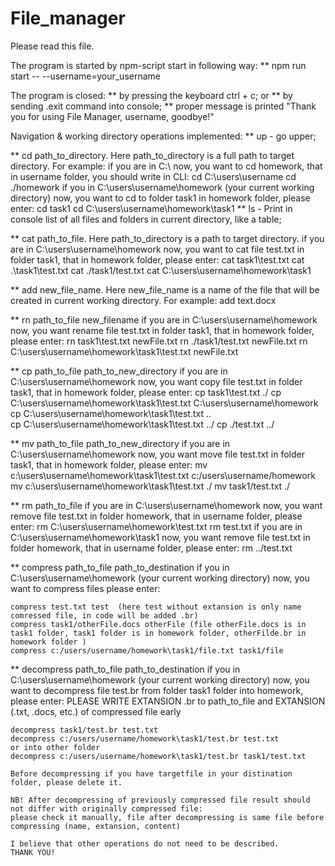 # File_manager

Please read this file.

The program is started by npm-script start in following way:
   ** npm run start -- --username=your_username

The program is closed: 
   ** by pressing the keyboard ctrl + c;
     or
   ** by sending .exit command into console;
   ** proper message is printed "Thank you for using File Manager, username, goodbye!"
   
Navigation & working directory operations implemented:
   ** up  - go upper;

   ** cd path_to_directory. Here path_to_directory is a full path to target directory. For example:
   if you are in C:\ now,  you want to cd homework, that in username folder, you should write in CLI:
     cd C:\users\username
     cd ./homework
   if you in C:\users\username\homework (your current working directory) now, you want to cd to folder task1 in homework folder, please enter:
     cd task1
     cd C:\users\username\homework\task1
   ** ls  - Print in console list of all files and folders in current directory, like a table;

   ** cat path_to_file. Here path_to_directory is a path to target directory. 
   if you are in C:\users\username\homework now, you want to cat file test.txt in folder task1, that in homework folder, please enter:
     cat task1\test.txt
     cat .\task1\test.txt
     cat ./task1/test.txt
     cat C:\users\username\homework\task1

   ** add new_file_name. Here new_file_name is a name of the file that will be created in current working directory. For example:
     add text.docx

   ** rn path_to_file new_filename 
   if you are in C:\users\username\homework now, you want rename file test.txt in folder task1, that in homework folder, please enter:
     rn task1\test.txt  newFile.txt
     rn ./task1/test.txt newFile.txt
     rn C:\users\username\homework\task1\test.txt newFile.txt

  ** cp path_to_file path_to_new_directory
  if you are in C:\users\username\homework now, you want copy file test.txt in folder task1, that in homework folder, please enter:
     cp task1\test.txt ./
     cp C:\users\username\homework\task1\test.txt C:\users\username\homework
     cp C:\users\username\homework\task1\test.txt ..\
     cp C:\users\username\homework\task1\test.txt ../
     cp ./test.txt ../

  ** mv path_to_file path_to_new_directory
  if you are in C:\users\username\homework now, you want move file test.txt in folder task1, that in homework folder, please enter:
     mv c:\users\username\homework\task1\test.txt c:/users\username/homework
     mv c:\users\username\homework\task1\test.txt ./
     mv task1/test.txt ./

  ** rm path_to_file
  if you are in C:\users\username\homework now, you want remove file test.txt in folder homework, that in username folder, please enter:
     rm C:\users\username\homework\test.txt
     rm test.txt
  if you are in C:\users\username\homework\task1 now, you want remove file test.txt in folder homework, that in username folder, please enter:
     rm ../test.txt 

  ** compress path_to_file path_to_destination
    if you in C:\users\username\homework (your current working directory) now, you want to compress files please enter:

    compress test.txt test  (here test without extansion is only name comressed file, in code will be added .br)
    compress task1/otherFile.docs otherFile (file otherFile.docs is in task1 folder, task1 folder is in homework folder, otherFilde.br in homework folder )
    compress c:/users/username/homework\task1/file.txt task1/file

  ** decompress path_to_file path_to_destination
    if you in C:\users\username\homework (your current working directory) now, you want to decompress file test.br from folder task1 folder into homework, please enter: PLEASE WRITE EXTANSION .br to path_to_file and EXTANSION (.txt, .docs, etc.) of compressed file early

    decompress task1/test.br test.txt
    decompress c:/users/username/homework\task1/test.br test.txt
    or into other folder
    decompress c:/users/username/homework\task1/test.br task1/test.txt

    Before decompressing if you have targetfile in your distination folder, please delete it.

    NB! After decompressing of previously compressed file result should not differ with originally compressed file:
    please check it manually, file after decompressing is same file before compressing (name, extansion, content) 

    I believe that other operations do not need to be described.
    THANK YOU! 